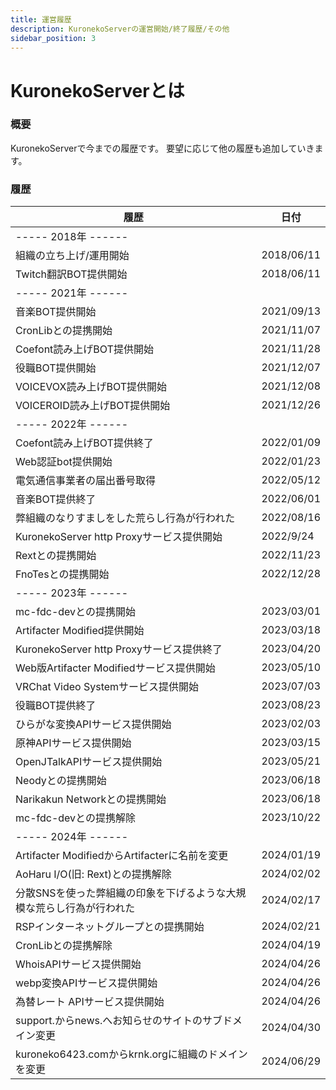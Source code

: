 ```yaml
---
title: 運営履歴
description: KuronekoServerの運営開始/終了履歴/その他
sidebar_position: 3
---
```


# KuronekoServerとは
### 概要
KuronekoServerで今までの履歴です。
要望に応じて他の履歴も追加していきます。

### 履歴
履歴 | 日付
-- | -- 
----- 2018年 ------ | 
組織の立ち上げ/運用開始 | 2018/06/11
Twitch翻訳BOT提供開始 | 2018/06/11
----- 2021年 ------ | 
音楽BOT提供開始 | 2021/09/13
CronLibとの提携開始 | 2021/11/07
Coefont読み上げBOT提供開始 | 2021/11/28
役職BOT提供開始 | 2021/12/07
VOICEVOX読み上げBOT提供開始 | 2021/12/08
VOICEROID読み上げBOT提供開始 | 2021/12/26
----- 2022年 ------ | 
Coefont読み上げBOT提供終了 | 2022/01/09
Web認証bot提供開始 | 2022/01/23
電気通信事業者の届出番号取得 | 2022/05/12
音楽BOT提供終了 | 2022/06/01
弊組織のなりすましをした荒らし行為が行われた | 2022/08/16
KuronekoServer http Proxyサービス提供開始 | 2022/9/24
Rextとの提携開始 | 2022/11/23
FnoTesとの提携開始 | 2022/12/28
----- 2023年 ------ | 
mc-fdc-devとの提携開始 | 2023/03/01
Artifacter Modified提供開始 | 2023/03/18
KuronekoServer http Proxyサービス提供終了 | 2023/04/20
Web版Artifacter Modifiedサービス提供開始  | 2023/05/10
VRChat Video Systemサービス提供開始 | 2023/07/03
役職BOT提供終了 | 2023/08/23
ひらがな変換APIサービス提供開始 | 2023/02/03
原神APIサービス提供開始 | 2023/03/15
OpenJTalkAPIサービス提供開始 | 2023/05/21
Neodyとの提携開始 | 2023/06/18
Narikakun Networkとの提携開始 | 2023/06/18
mc-fdc-devとの提携解除 | 2023/10/22
----- 2024年 ------ | 
Artifacter ModifiedからArtifacterに名前を変更 | 2024/01/19
AoHaru I/O(旧: Rext)との提携解除 | 2024/02/02
分散SNSを使った弊組織の印象を下げるような大規模な荒らし行為が行われた | 2024/02/17
RSPインターネットグループとの提携開始 | 2024/02/21
CronLibとの提携解除 | 2024/04/19
WhoisAPIサービス提供開始 | 2024/04/26
webp変換APIサービス提供開始 | 2024/04/26
為替レート APIサービス提供開始 | 2024/04/26
support.からnews.へお知らせのサイトのサブドメイン変更 | 2024/04/30
kuroneko6423.comからkrnk.orgに組織のドメインを変更 | 2024/06/29